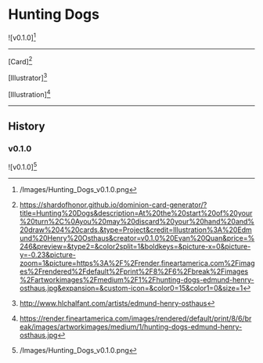 # Hunting Dogs

![v0.1.0][^v0.1.0]

---

[Card][^Card]

[Illustrator][^Illustrator]

[Illustration][^Illustration]

---

## History

### v0.1.0

![v0.1.0][^v0.1.0]

[^v0.1.0]: /Images/Hunting_Dogs_v0.1.0.png
[^Card]: https://shardofhonor.github.io/dominion-card-generator/?title=Hunting%20Dogs&description=At%20the%20start%20of%20your%20turn%2C%0Ayou%20may%20discard%20your%20hand%20and%20draw%204%20cards.&type=Project&credit=Illustration%3A%20Edmund%20Henry%20Osthaus&creator=v0.1.0%20Evan%20Quan&price=%246&preview=&type2=&color2split=1&boldkeys=&picture-x=0&picture-y=-0.23&picture-zoom=1&picture=https%3A%2F%2Frender.fineartamerica.com%2Fimages%2Frendered%2Fdefault%2Fprint%2F8%2F6%2Fbreak%2Fimages%2Fartworkimages%2Fmedium%2F1%2Fhunting-dogs-edmund-henry-osthaus.jpg&expansion=&custom-icon=&color0=15&color1=0&size=1
[^Illustrator]: http://www.hlchalfant.com/artists/edmund-henry-osthaus
[^Illustration]: https://render.fineartamerica.com/images/rendered/default/print/8/6/break/images/artworkimages/medium/1/hunting-dogs-edmund-henry-osthaus.jpg
